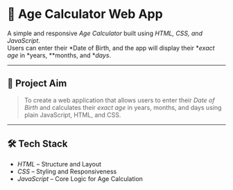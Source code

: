 # 🧮 Age Calculator Web App

A simple and responsive *Age Calculator* built using *HTML, CSS, and JavaScript*.  
Users can enter their *Date of Birth, and the app will display their **exact age* in *years, **months, and **days*.

---

## 🎯 Project Aim

> To create a web application that allows users to enter their *Date of Birth* and calculates their *exact age* in years, months, and days using plain JavaScript, HTML, and CSS.

---

## 🛠 Tech Stack

- *HTML* – Structure and Layout
- *CSS* – Styling and Responsiveness
- *JavaScript* – Core Logic for Age Calculation
